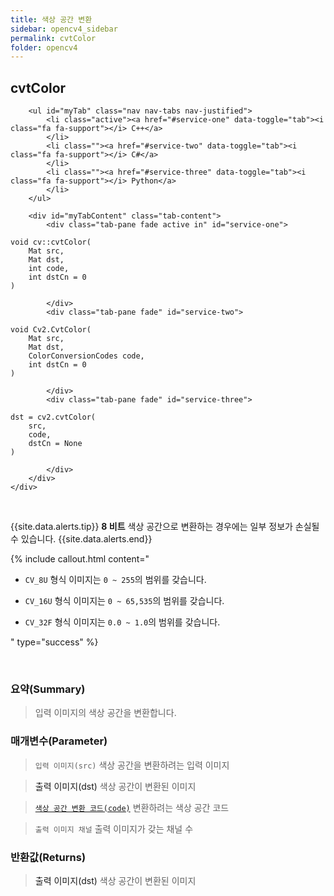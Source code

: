 ```yaml
---
title: 색상 공간 변환
sidebar: opencv4_sidebar
permalink: cvtColor
folder: opencv4
---
```


<div class="row">
    <div class="col-lg-12">
        <h2 class="page-header">cvtColor</h2>
    </div>
    <div class="col-lg-12">

        <ul id="myTab" class="nav nav-tabs nav-justified">
            <li class="active"><a href="#service-one" data-toggle="tab"><i class="fa fa-support"></i> C++</a>
            </li>
            <li class=""><a href="#service-two" data-toggle="tab"><i class="fa fa-support"></i> C#</a>
            </li>
            <li class=""><a href="#service-three" data-toggle="tab"><i class="fa fa-support"></i> Python</a>
            </li>
        </ul>

        <div id="myTabContent" class="tab-content">
            <div class="tab-pane fade active in" id="service-one">
<pre class="prettyprint"><code class="language-cpp">void cv::cvtColor(
    Mat src,
    Mat dst,
    int code,
    int dstCn = 0
)</code></pre>
            </div>
            <div class="tab-pane fade" id="service-two">
<pre class="prettyprint"><code class="language-cs">void Cv2.CvtColor(
    Mat src,
    Mat dst,
    ColorConversionCodes code,
    int dstCn = 0
)</code></pre>
            </div>
            <div class="tab-pane fade" id="service-three">
<pre class="prettyprint"><code class="language-py">dst = cv2.cvtColor(
    src,
    code,
    dstCn = None
)</code></pre>
            </div>
        </div>
    </div>
</div>

<br>

{{site.data.alerts.tip}}
<b>8 비트</b> 색상 공간으로 변환하는 경우에는 일부 정보가 손실될 수 있습니다.
{{site.data.alerts.end}}

{% include callout.html content="

- `CV_8U` 형식 이미지는 `0 ~ 255`의 범위를 갖습니다.
  
- `CV_16U` 형식 이미지는 `0 ~ 65,535`의 범위를 갖습니다.
  
- `CV_32F` 형식 이미지는 `0.0 ~ 1.0`의 범위를 갖습니다.

" type="success" %}

<br>

### 요약(Summary)

> 입력 이미지의 색상 공간을 변환합니다.

### 매개변수(Parameter)

> `입력 이미지(src)` 색상 공간을 변환하려는 입력 이미지

> <a data-toggle="tooltip" data-original-title="{{site.data.glossary.only_C_CS}}">출력 이미지(dst)</a> 색상 공간이 변환된 이미지

> [`색상 공간 변환 코드(code)`](ColorConversionCodes) 변환하려는 색상 공간 코드

> `출력 이미지 채널` 출력 이미지가 갖는 채널 수

### 반환값(Returns)

> <a data-toggle="tooltip" data-original-title="{{site.data.glossary.only_Python}}">출력 이미지(dst)</a> 색상 공간이 변환된 이미지